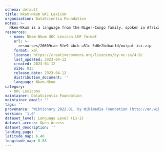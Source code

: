 ```yaml
---
schema: default
title: Nkem-Nkum UKC Lexicon
organization: DataScientia Foundation
notes: >-
  Nkem-Nkum is a language from the Niger-Congo family, spoken in Africa. The UKC Lexicon of Nkem-Nkum is represented as a lexico-semantic network. It consists of words, word senses, synsets, as well as sense-level and synset-level relationships.
resources:
  - name: Nkem-Nkum UKC Lexicon LMF format
    url: >-
      resources/26609cae-5fe9-4bcb-a51c-5d6e2bdbacfd/output-isi.zip
    format: xml
    license: https://creativecommons.org/licenses/by-nc-sa/4.0/
    last_updated: 2023-04-12
    created: 2023-04-12
    size: 813
    release_date: 2023-04-12
    distribution_document: ''
    language: Nkem-Nkum
category:
  - UKC Lexicons
maintainer: DataScientia Foundation
maintainer_email: ''
tags: ''
provenance: 'Wiktionary 2022.01. by Wikimedia Foundation (http://en.wiktionary.org); Princeton WordNet 2.1 by Princeton University (https://wordnet.princeton.edu)'
version: '1.0'
dataset_level: Language Level (L1-2)
dataset_access: Open Access
dataset_description: ''
landing_page: ''
latitude_map: 6.46
longitude_map: 8.58
---
```

